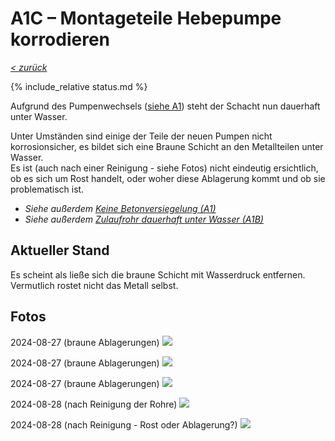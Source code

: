 # A1C &ndash; Montageteile Hebepumpe korrodieren

_[&lt; zurück](../../index.md)_

{% include_relative status.md %}

Aufgrund des Pumpenwechsels ([siehe A1](../A1/index.md)) steht der Schacht nun dauerhaft unter Wasser.

Unter Umständen sind einige der Teile der neuen Pumpen nicht korrosionsicher, es bildet sich eine Braune Schicht an den Metallteilen unter Wasser.\
Es ist (auch nach einer Reinigung - siehe Fotos) nicht eindeutig ersichtlich, ob es sich um Rost handelt, oder woher diese Ablagerung kommt und ob sie problematisch ist.

- _Siehe außerdem_ [_Keine Betonversiegelung (A1)_](../A1/index.md)
- _Siehe außerdem_ [_Zulaufrohr dauerhaft unter Wasser (A1B)_](../A1B/index.md)

## Aktueller Stand

Es scheint als ließe sich die braune Schicht mit Wasserdruck entfernen.
Vermutlich rostet nicht das Metall selbst.

## Fotos

2024-08-27 (braune Ablagerungen)
![](../A1/DSC_7493_small.jpg)

2024-08-27 (braune Ablagerungen)
![](../A1/DSC_7494_small.jpg)

2024-08-27 (braune Ablagerungen)
![](../A1/DSC_7496_small.jpg)

2024-08-28 (nach Reinigung der Rohre)
![](../A1/20240828_152118080_small.jpg)

2024-08-28 (nach Reinigung - Rost oder Ablagerung?)
![](../A1/20240828_152156616_small.jpg)